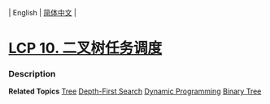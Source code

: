 | English | [简体中文](README.md) |

# [LCP 10. 二叉树任务调度](https://leetcode-cn.com/problems/er-cha-shu-ren-wu-diao-du)
 ### Description

**Related Topics**  [Tree](https://leetcode-cn.com/tag/tree) [Depth-First Search](https://leetcode-cn.com/tag/depth-first-search) [Dynamic Programming](https://leetcode-cn.com/tag/dynamic-programming) [Binary Tree](https://leetcode-cn.com/tag/binary-tree) 